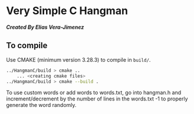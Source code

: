 # Very Simple C Hangman #
***Created By Elias Vera-Jimenez***

## To compile ##
Use CMAKE (minimum version 3.28.3) to compile in `build/`.

```zsh
../HangmanC/build > cmake ..
    ... <creating cmake files>
../HangmanC/build > cmake --build .
```

To use custom words or add words to words.txt, go into hangman.h and increment/decrement by the number of lines in the words.txt -1 to properly generate the word randomly.


